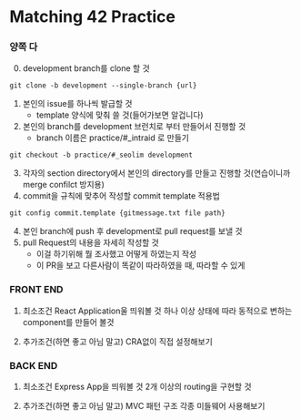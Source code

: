 # Matching 42 Practice

### 양쪽 다
0. development branch를 clone 할 것
```
git clone -b development --single-branch {url}
```
1. 본인의 issue를 하나씩 발급할 것
    - template 양식에 맞춰 쓸 것(들어가보면 알겁니다)
2. 본인의 branch를 development 브런치로 부터 만들어서 진행할 것
    - branch 이름은 practice/#_intraid 로 만들기
```
git checkout -b practice/#_seolim development
```
3. 각자의 section directory에서 본인의 directory를 만들고 진행할 것(연습이니까 merge confilct 방지용)
4. commit을 규칙에 맞추어 작성할 
commit template 적용법
```
git config commit.template {gitmessage.txt file path}
```
4. 본인 branch에 push 후 development로 pull request를 보낼 것
5. pull Request의 내용을 자세히 작성할 것
    - 이걸 하기위해 뭘 조사했고 어떻게 하였는지 작성
    - 이 PR을 보고 다른사람이 똑같이 따라하였을 때, 따라할 수 있게

### FRONT END 
1. 최소조건
React Application울 띄워볼 것
하나 이상 상태에 따라 동적으로 변하는 component를 만들어 볼것

2. 추가조건(하면 좋고 아님 말고)
CRA없이 직접 설정해보기

### BACK END
1. 최소조건
Express App을 띄워볼 것
2개 이상의 routing을 구현할 것

2. 추가조건(하면 좋고 아님 말고)
MVC 패턴 구조
각종 미들웨어 사용해보기
